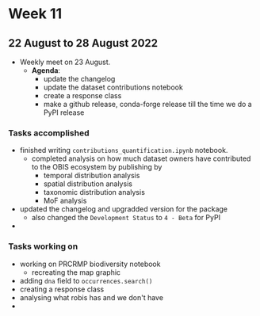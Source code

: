 # Week 11
## 22 August to 28 August 2022
+ Weekly meet on 23 August.
    + **Agenda**:
        + update the changelog
        + update the dataset contributions notebook
        + create a response class
        + make a github release, conda-forge release till the time we do a PyPI release

### Tasks accomplished
+ finished writing `contributions_quantification.ipynb` notebook.
    + completed analysis on how much dataset owners have contributed to the OBIS ecosystem
    by publishing by
        + temporal distribution analysis
        + spatial distribution analysis
        + taxonomic distribution analysis
        + MoF analysis
+ updated the changelog and upgradded version for the package
    + also changed the `Development Status` to `4 - Beta` for PyPI
+ 

### Tasks working on
+ working on PRCRMP biodiversity notebook
    + recreating the map graphic
+ adding `dna` field to `occurrences.search()`
+ creating a response class
+ analysing what robis has and we don't have
+ 